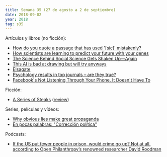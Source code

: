 ```yaml
---
title: Semana 35 (27 de agosto a 2 de septiembre)
date: 2018-09-02
year: 2018
tag: s35
---
```


Artículos y libros (no ficción):

- [How do you quote a passage that has used '[sic]' mistakenly?](https://english.stackexchange.com/questions/24750/)
- [How scientists are learning to predict your future with your genes](https://www.vox.com/science-and-health/2018/8/23/17527708/genetics-genome-sequencing-gwas-polygenic-risk-score)
- [The Science Behind Social Science Gets Shaken Up—Again](https://www.wired.com/story/social-science-reproducibility/)
- [This AI is bad at drawing but will try anyways](http://aiweirdness.com/post/177091486527/this-ai-is-bad-at-drawing-but-will-try-anyways)
- [Elsagate](https://en.wikipedia.org/wiki/Elsagate)
- [Psychology results in top journals – are they true?](https://80000hours.org/psychology-replication-quiz/)
- [Facebook's Not Listening Through Your Phone. It Doesn't Have To](https://www.wired.com/story/facebooks-listening-smartphone-microphone/)

Ficción:

- [A Series of Steaks](http://clarkesworldmagazine.com/prasad_01_17/) ([review](https://www.goodreads.com/review/show/2513814226))

Series, películas y vídeos:

- [Why obvious lies make great propaganda](https://www.youtube.com/watch?v=nknYtlOvaQ0)
- [En pocas palabras: "Corrección política"](https://www.netflix.com/es/title/80216752)

Podcasts:

- [If the US put fewer people in prison, would crime go up? Not at all, according to Open Philanthropy’s renowned researcher David Roodman](https://80000hours.org/podcast/episodes/david-roodman-becoming-a-world-class-researcher/)
